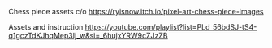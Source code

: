 Chess piece assets c/o https://ryisnow.itch.io/pixel-art-chess-piece-images

Assets and instruction https://youtube.com/playlist?list=PLd_56bdSJ-tS4-q1gczTdKJhqMep3Ij_w&si=_6hujxYRW9cZJzZB
